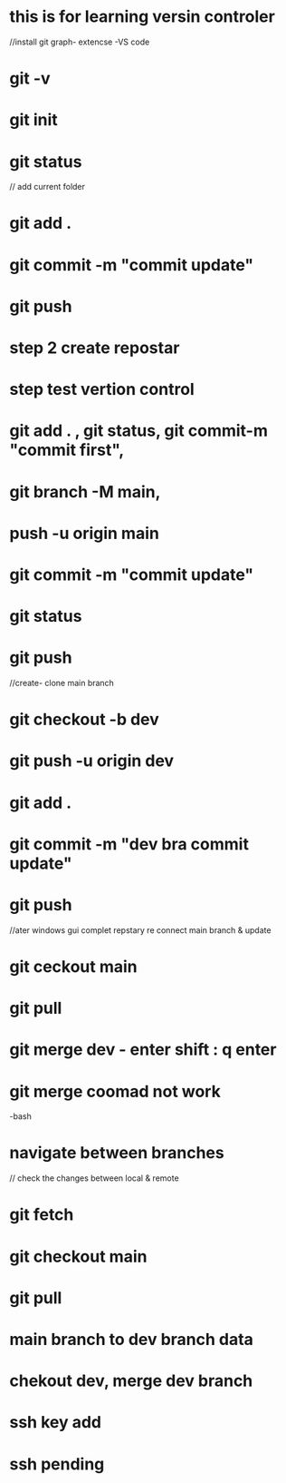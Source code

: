 # this is for learning versin controler
//install git graph- extencse -VS code
 # git -v
 # git init
 # git status
 
// add current folder
 # git add . 

 # git commit -m "commit update"
 # git push 

# step 2 create repostar
# step test vertion control


# git add . , git status, git commit-m "commit first", 
# git branch -M main,
# push -u origin main

# git commit -m "commit update"
# git status 
# git push

//create- clone main branch
# git checkout -b dev   
# git push -u origin dev

# git add . 
# git commit -m "dev bra commit update"
# git push 

//ater windows gui complet repstary  re connect main branch & update
# git ceckout main
# git pull
# git merge dev - enter   shift : q  enter

# git merge coomad not work
-bash
# navigate between branches
// check the changes between local & remote 
# git fetch
# git checkout main
# git pull

# main branch to dev branch data
# chekout dev, merge dev branch

# ssh key add
# ssh pending

